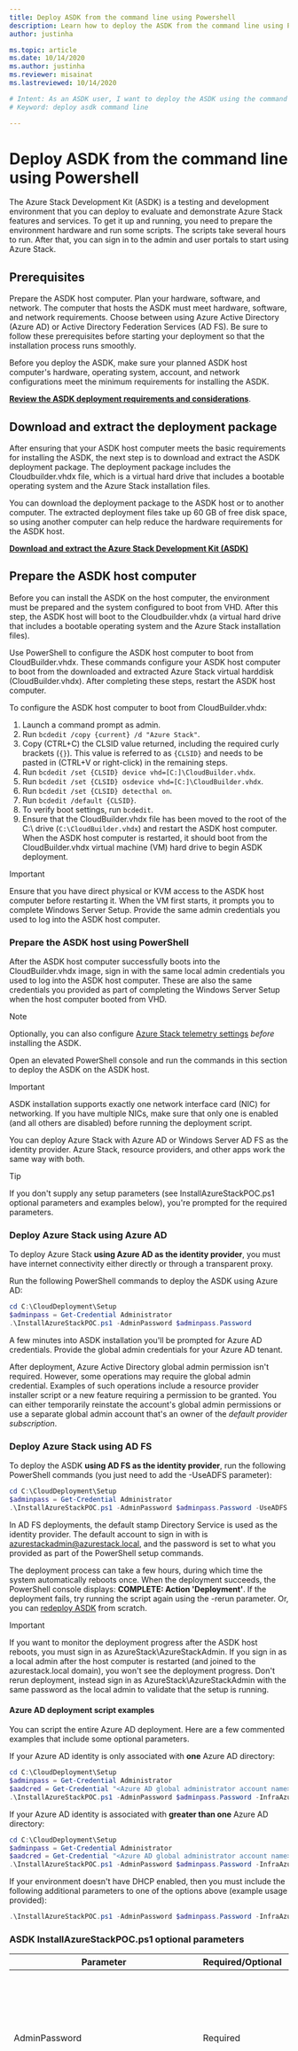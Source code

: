 ```yaml
---
title: Deploy ASDK from the command line using Powershell 
description: Learn how to deploy the ASDK from the command line using PowerShell.
author: justinha

ms.topic: article
ms.date: 10/14/2020
ms.author: justinha
ms.reviewer: misainat
ms.lastreviewed: 10/14/2020

# Intent: As an ASDK user, I want to deploy the ASDK using the command line in Powershell so I can evaluate Azure Stack features.
# Keyword: deploy asdk command line

---
```



# Deploy ASDK from the command line using Powershell

The Azure Stack Development Kit (ASDK) is a testing and development environment that you can deploy to evaluate and demonstrate Azure Stack features and services. To get it up and running, you need to prepare the environment hardware and run some scripts. The scripts take several hours to run. After that, you can sign in to the admin and user portals to start using Azure Stack.

## Prerequisites

Prepare the ASDK host computer. Plan your hardware, software, and network. The computer that hosts the ASDK must meet hardware, software, and network requirements. Choose between using Azure Active Directory (Azure AD) or Active Directory Federation Services (AD FS). Be sure to follow these prerequisites before starting your deployment so that the installation process runs smoothly.

Before you deploy the ASDK, make sure your planned ASDK host computer's hardware, operating system, account, and network configurations meet the minimum requirements for installing the ASDK.

**[Review the ASDK deployment requirements and considerations](asdk-deploy-considerations.md)**.


## Download and extract the deployment package
After ensuring that your ASDK host computer meets the basic requirements for installing the ASDK, the next step is to download and extract the ASDK deployment package. The deployment package includes the Cloudbuilder.vhdx file, which is a virtual hard drive that includes a bootable operating system and the Azure Stack installation files.

You can download the deployment package to the ASDK host or to another computer. The extracted deployment files take up 60 GB of free disk space, so using another computer can help reduce the hardware requirements for the ASDK host.

**[Download and extract the Azure Stack Development Kit (ASDK)](asdk-download.md)**

## Prepare the ASDK host computer
Before you can install the ASDK on the host computer, the environment must be prepared and the system configured to boot from VHD. After this step, the ASDK host will boot to the Cloudbuilder.vhdx (a virtual hard drive that includes a bootable operating system and the Azure Stack installation files).

Use PowerShell to configure the ASDK host computer to boot from CloudBuilder.vhdx. These commands configure your ASDK host computer to boot from the downloaded and extracted Azure Stack virtual harddisk (CloudBuilder.vhdx). After completing these steps, restart the ASDK host computer.

To configure the ASDK host computer to boot from CloudBuilder.vhdx:

  1. Launch a command prompt as admin.
  2. Run `bcdedit /copy {current} /d "Azure Stack"`.
  3. Copy (CTRL+C) the CLSID value returned, including the required curly brackets (`{}`). This value is referred to as `{CLSID}` and needs to be pasted in (CTRL+V or right-click) in the remaining steps.
  4. Run `bcdedit /set {CLSID} device vhd=[C:]\CloudBuilder.vhdx`.
  5. Run `bcdedit /set {CLSID} osdevice vhd=[C:]\CloudBuilder.vhdx`.
  6. Run `bcdedit /set {CLSID} detecthal on`.
  7. Run `bcdedit /default {CLSID}`.
  8. To verify boot settings, run `bcdedit`.
  9. Ensure that the CloudBuilder.vhdx file has been moved to the root of the C:\ drive (`C:\CloudBuilder.vhdx`) and restart the ASDK host computer. When the ASDK host computer is restarted, it should boot from the CloudBuilder.vhdx virtual machine (VM) hard drive to begin ASDK deployment.

> [!IMPORTANT]
> Ensure that you have direct physical or KVM access to the ASDK host computer before restarting it. When the VM first starts, it prompts you to complete Windows Server Setup. Provide the same admin credentials you used to log into the ASDK host computer.

### Prepare the ASDK host using PowerShell 
After the ASDK host computer successfully boots into the CloudBuilder.vhdx image, sign in with the same local admin credentials you used to log into the ASDK host computer. These are also the same credentials you provided as part of completing the Windows Server Setup when the host computer booted from VHD.

> [!NOTE]
> Optionally, you can also configure [Azure Stack telemetry settings](asdk-telemetry.md#set-telemetry-level-in-the-windows-registry) *before* installing the ASDK.

Open an elevated PowerShell console and run the commands in this section to deploy the ASDK on the ASDK host.

> [!IMPORTANT]
> ASDK installation supports exactly one network interface card (NIC) for networking. If you have multiple NICs, make sure that only one is enabled (and all others are disabled) before running the deployment script.

You can deploy Azure Stack with Azure AD or Windows Server AD FS as the identity provider. Azure Stack, resource providers, and other apps work the same way with both.

> [!TIP]
> If you don't supply any setup parameters (see InstallAzureStackPOC.ps1 optional parameters and examples below), you're prompted for the required parameters.

### Deploy Azure Stack using Azure AD 
To deploy Azure Stack **using Azure AD as the identity provider**, you must have internet connectivity either directly or through a transparent proxy. 

Run the following PowerShell commands to deploy the ASDK using Azure AD:

  ```powershell
  cd C:\CloudDeployment\Setup     
  $adminpass = Get-Credential Administrator     
  .\InstallAzureStackPOC.ps1 -AdminPassword $adminpass.Password
  ```

A few minutes into ASDK installation you'll be prompted for Azure AD credentials. Provide the global admin credentials for your Azure AD tenant.

After deployment, Azure Active Directory global admin permission isn't required. However, some operations may require the global admin credential. Examples of such operations include a resource provider installer script or a new feature requiring a permission to be granted. You can either temporarily reinstate the account's global admin permissions or use a separate global admin account that's an owner of the *default provider subscription*.

### Deploy Azure Stack using AD FS 
To deploy the ASDK  **using AD FS as the identity provider**, run the following PowerShell commands (you just need to add the -UseADFS parameter):

  ```powershell
  cd C:\CloudDeployment\Setup     
  $adminpass = Get-Credential Administrator 
  .\InstallAzureStackPOC.ps1 -AdminPassword $adminpass.Password -UseADFS
  ```

In AD FS deployments, the default stamp Directory Service is used as the identity provider. The default account to sign in with is azurestackadmin@azurestack.local, and the password is set to what you provided as part of the PowerShell setup commands.

The deployment process can take a few hours, during which time the system automatically reboots once. When the deployment succeeds, the PowerShell console displays: **COMPLETE: Action 'Deployment'**. If the deployment fails, try running the script again using the -rerun parameter. Or, you can [redeploy ASDK](asdk-redeploy.md) from scratch.

> [!IMPORTANT]
> If you want to monitor the deployment progress after the ASDK host reboots, you must sign in as AzureStack\AzureStackAdmin. If you sign in as a local admin after the host computer is restarted (and joined to the azurestack.local domain), you won't see the deployment progress. Don't rerun deployment, instead sign in as AzureStack\AzureStackAdmin with the same password as the local admin to validate that the setup is running.


#### Azure AD deployment script examples
You can script the entire Azure AD deployment. Here are a few commented examples that include some optional parameters.

If your Azure AD identity is only associated with **one** Azure AD directory:

```powershell
cd C:\CloudDeployment\Setup 
$adminpass = Get-Credential Administrator 
$aadcred = Get-Credential "<Azure AD global administrator account name>" 
.\InstallAzureStackPOC.ps1 -AdminPassword $adminpass.Password -InfraAzureDirectoryTenantAdminCredential $aadcred -TimeServer 52.168.138.145 #Example time server IP address.
```

If your Azure AD identity is associated with **greater than one** Azure AD directory:
```powershell
cd C:\CloudDeployment\Setup 
$adminpass = Get-Credential Administrator 
$aadcred = Get-Credential "<Azure AD global administrator account name>" #Example: user@AADDirName.onmicrosoft.com 
.\InstallAzureStackPOC.ps1 -AdminPassword $adminpass.Password -InfraAzureDirectoryTenantAdminCredential $aadcred -InfraAzureDirectoryTenantName "<Azure AD directory in the form of domainname.onmicrosoft.com or an Azure AD verified custom domain name>" -TimeServer 52.168.138.145 #Example time server IP address.
```

If your environment doesn't have DHCP enabled, then you must include the following additional parameters to one of the options above (example usage provided): 

```powershell
.\InstallAzureStackPOC.ps1 -AdminPassword $adminpass.Password -InfraAzureDirectoryTenantAdminCredential $aadcred -TimeServer 10.222.112.26
```

### ASDK InstallAzureStackPOC.ps1 optional parameters

|Parameter|Required/Optional|Description|
|-----|-----|-----|
|AdminPassword|Required|Sets the local admin account and all other user accounts on all the VMs created as part of ASDK deployment. This password must match the current local admin password on the host.|
|InfraAzureDirectoryTenantName|Required|Sets the tenant directory. Use this parameter to specify a specific directory where the Azure AD account has permissions to manage multiple directories. Full name of an Azure AD tenant in the format of .onmicrosoft.com or an Azure AD verified custom domain name.|
|TimeServer|Required|Use this parameter to specify a specific time server. This parameter must be provided as a valid time server IP address. Server names aren't supported.|
|InfraAzureDirectoryTenantAdminCredential|Optional|Sets the Azure Active Directory user name and password. These Azure credentials must be an Org ID.|
|InfraAzureEnvironment|Optional|Select the Azure Environment with which you want to register this Azure Stack deployment. Options include global Azure, Azure - China, Azure - US Government.|
|DNSForwarder|Optional|A DNS server is created as part of the Azure Stack deployment. To allow computers inside the solution to resolve names outside of the stamp, provide your existing infrastructure DNS server. The in-stamp DNS server forwards unknown name resolution requests to this server.|
|Rerun|Optional|Use this flag to rerun deployment. All previous input is used. Reentering data previously provided isn't supported because several unique values are generated and used for deployment.|


## Perform post-deployment configurations
After installing the ASDK, there are a few recommended post-installation checks and configuration changes that should be made. Validate your installation was installed successfully by using the test-AzureStack cmdlet, then install Azure Stack PowerShell and GitHub tools.

We recommend you reset the password expiration policy to make sure that the password for the ASDK host doesn't expire before your evaluation period ends.

> [!NOTE]
> Optionally, you can also configure [Azure Stack telemetry settings](asdk-telemetry.md#enable-or-disable-telemetry-after-deployment) *after* installing the ASDK.

**[Post ASDK deployment tasks](asdk-post-deploy.md)**

## Register with Azure
You must register Azure Stack with Azure so that you can [download Azure Marketplace items](../operator/azure-stack-create-and-publish-marketplace-item.md) to Azure Stack.

**[Register Azure Stack with Azure](asdk-register.md)**

## Next steps
Congratulations! After completing these steps, you'll have an ASDK environment with both admin `https://adminportal.local.azurestack.external` and user `https://portal.local.azurestack.external` portals. 

[Post ASDK installation configuration tasks](asdk-post-deploy.md)

